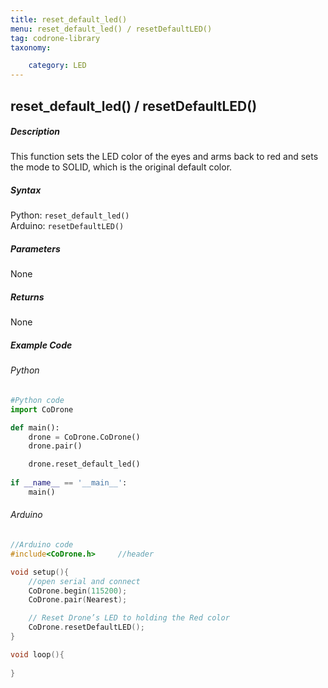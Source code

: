 ```yaml
---
title: reset_default_led()
menu: reset_default_led() / resetDefaultLED()
tag: codrone-library
taxonomy:

	category: LED
---
```


## reset_default_led() / resetDefaultLED()

##### Description

This function sets the LED color of the eyes and arms back to red and sets the mode to SOLID, which is the original default color.

##### Syntax
Python: ```reset_default_led()```<br />
Arduino: ```resetDefaultLED()```

##### Parameters

None

##### Returns

None

##### Example Code
###### Python
```python
#Python code
import CoDrone

def main():
	drone = CoDrone.CoDrone()
	drone.pair()

	drone.reset_default_led()
	
if __name__ == '__main__':
	main()

```
###### Arduino
```c
//Arduino code
#include<CoDrone.h>		//header

void setup(){
	//open serial and connect
	CoDrone.begin(115200);
	CoDrone.pair(Nearest);

	// Reset Drone’s LED to holding the Red color 
	CoDrone.resetDefaultLED();	
}

void loop(){
	
}

```